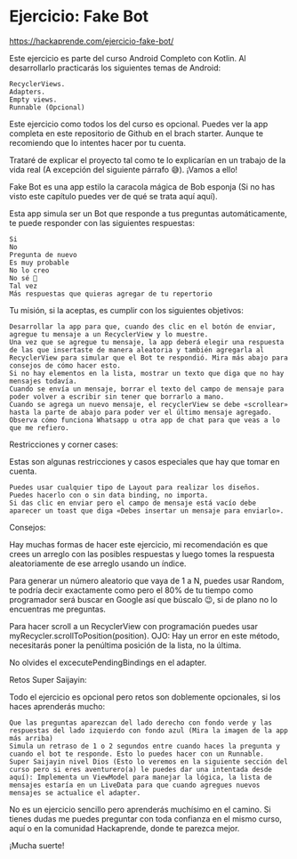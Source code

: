 # Ejercicio: Fake Bot

https://hackaprende.com/ejercicio-fake-bot/

Este ejercicio es parte del curso Android Completo con Kotlin. Al desarrollarlo practicarás los siguientes temas de Android:

    RecyclerViews.
    Adapters.
    Empty views.
    Runnable (Opcional)

Este ejercicio como todos los del curso es opcional. Puedes ver la app completa en este repositorio de Github en el brach starter. Aunque te recomiendo que lo intentes hacer por tu cuenta.

Trataré de explicar el proyecto tal como te lo explicarían en un trabajo de la vida real (A excepción del siguiente párrafo 😅). ¡Vamos a ello!

Fake Bot es una app estilo la caracola mágica de Bob esponja (Si no has visto este capítulo puedes ver de qué se trata aquí aquí).

Esta app simula ser un Bot que responde a tus preguntas automáticamente, te puede responder con las siguientes respuestas:

    Si
    No
    Pregunta de nuevo
    Es muy probable
    No lo creo
    No sé 🙁
    Tal vez
    Más respuestas que quieras agregar de tu repertorio


Tu misión, si la aceptas, es cumplir con los siguientes objetivos:

    Desarrollar la app para que, cuando des clic en el botón de enviar, agregue tu mensaje a un RecyclerView y lo muestre.
    Una vez que se agregue tu mensaje, la app deberá elegir una respuesta de las que insertaste de manera aleatoria y también agregarla al RecyclerView para simular que el Bot te respondió. Mira más abajo para consejos de cómo hacer esto.
    Si no hay elementos en la lista, mostrar un texto que diga que no hay mensajes todavía.
    Cuando se envía un mensaje, borrar el texto del campo de mensaje para poder volver a escribir sin tener que borrarlo a mano.
    Cuando se agrega un nuevo mensaje, el recyclerView se debe «scrollear» hasta la parte de abajo para poder ver el último mensaje agregado. Observa cómo funciona Whatsapp u otra app de chat para que veas a lo que me refiero.

Restricciones y corner cases:

Estas son algunas restricciones y casos especiales que hay que tomar en cuenta.

    Puedes usar cualquier tipo de Layout para realizar los diseños.
    Puedes hacerlo con o sin data binding, no importa.
    Si das clic en enviar pero el campo de mensaje está vacío debe aparecer un toast que diga «Debes insertar un mensaje para enviarlo».

Consejos:

Hay muchas formas de hacer este ejercicio, mi recomendación es que crees un arreglo con las posibles respuestas y luego tomes la respuesta aleatoriamente de ese arreglo usando un índice.

Para generar un número aleatorio que vaya de 1 a N, puedes usar Random, te podría decir exactamente como pero el 80% de tu tiempo como programador será buscar en Google así que búscalo 😉, si de plano no lo encuentras me preguntas.

Para hacer scroll a un RecyclerView con programación puedes usar myRecycler.scrollToPosition(position). OJO: Hay un error en este método, necesitarás poner la penúltima posición de la lista, no la última.

No olvides el excecutePendingBindings en el adapter.

Retos Super Saijayin:

Todo el ejercicio es opcional pero retos son doblemente opcionales, si los haces aprenderás mucho:

    Que las preguntas aparezcan del lado derecho con fondo verde y las respuestas del lado izquierdo con fondo azul (Mira la imagen de la app más arriba)
    Simula un retraso de 1 o 2 segundos entre cuando haces la pregunta y cuando el bot te responde. Esto lo puedes hacer con un Runnable.
    Super Saijayin nivel Dios (Esto lo veremos en la siguiente sección del curso pero si eres aventurero(a) le puedes dar una intentada desde aquí): Implementa un ViewModel para manejar la lógica, la lista de mensajes estaría en un LiveData para que cuando agregues nuevos mensajes se actualice el adapter.

No es un ejercicio sencillo pero aprenderás muchísimo en el camino. Si tienes dudas me puedes preguntar con toda confianza en el mismo curso, aquí o en la comunidad Hackaprende, donde te parezca mejor.

¡Mucha suerte!